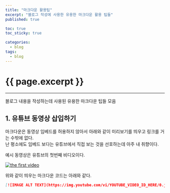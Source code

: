 ```yaml
---
title: "마크다운 활용팁"
excerpt: "블로그 작성에 사용한 유용한 마크다운 활용 팁들"
published: true

toc: true
toc_sticky: true

categories:
  - blog
tags:
  - blog
---
```

# {{ page.excerpt }}
---
블로그 내용을 작성하는데 사용된 유용한 마크다운 팁들 모음

## 1. 유튜브 동영상 삽입하기
마크다운은 동영상 임베드를 허용하지 않아서 아래와 같이 미리보기를 띄우고 링크를 거는 수밖에 없다.  
난 평소에도 임베드 보다는 유튜브에서 직접 보는 것을 선호하는데 아주 내 취향이다.  

예시 동영상은 유튜브의 첫번째 비디오이다.  

[![the first video](https://img.youtube.com/vi/jNQXAC9IVRw/0.jpg)](https://youtu.be/jNQXAC9IVRw)

위와 같이 띄우는 마크다운 코드는 아래와 같다.  

```markdown
[![IMAGE ALT TEXT](https://img.youtube.com/vi/YOUTUBE_VIDEO_ID_HERE/0.jpg)](https://youtu.be/YOUTUBE_VIDEO_ID_HERE)
```